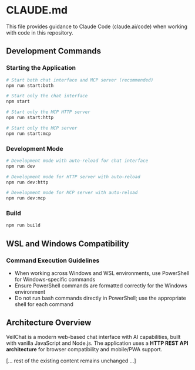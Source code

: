 # CLAUDE.md

This file provides guidance to Claude Code (claude.ai/code) when working with code in this repository.

## Development Commands

### Starting the Application
```bash
# Start both chat interface and MCP server (recommended)
npm run start:both

# Start only the chat interface
npm start

# Start only the MCP HTTP server
npm run start:http

# Start only the MCP server
npm run start:mcp
```

### Development Mode
```bash
# Development mode with auto-reload for chat interface
npm run dev

# Development mode for HTTP server with auto-reload
npm run dev:http

# Development mode for MCP server with auto-reload
npm run dev:mcp
```

### Build
```bash
npm run build
```

## WSL and Windows Compatibility

### Command Execution Guidelines
- When working across Windows and WSL environments, use PowerShell for Windows-specific commands
- Ensure PowerShell commands are formatted correctly for the Windows environment
- Do not run bash commands directly in PowerShell; use the appropriate shell for each command

## Architecture Overview

VeilChat is a modern web-based chat interface with AI capabilities, built with vanilla JavaScript and Node.js. The application uses a **HTTP REST API architecture** for browser compatibility and mobile/PWA support.

[... rest of the existing content remains unchanged ...]